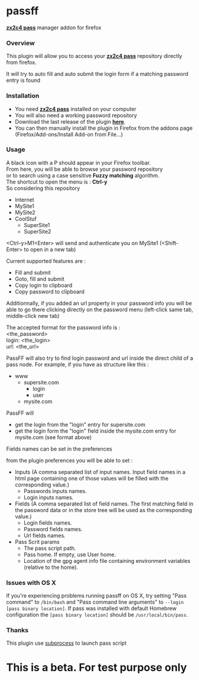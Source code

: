 passff
======

**[zx2c4 pass](http://www.zx2c4.com/projects/password-store/)** manager addon for firefox


### Overview
This plugin will allow you to access your **[zx2c4 pass](http://www.zx2c4.com/projects/password-store/)** repository directly from firefox.

It will try to auto fill and auto submit the login form if a matching password entry is found

### Installation
- You need **[zx2c4 pass](http://www.zx2c4.com/projects/password-store/)** installed on your computer
- You will also need a working password repository
- Download the last release of the plugin **[here](https://github.com/jvenant/passff/releases)**.
- You can then manually install the plugin in Firefox from the addons page (Firefox/Add-ons/Install Add-on from File...)

### Usage
A black icon with a P should appear in your Firefox toolbar.  
From here, you will be able to browse your password repository  
or to search using a case sensitive **Fuzzy matching** algorithm.  
The shortcut to open the menu is : **Ctrl-y**  
So considering this repository
* Internet
 * MySite1
 * MySite2
* CoolStuf
  * SuperSite1
  * SuperSite2

&lt;Ctrl-y&gt;M1&lt;Enter&gt; will send and authenticate you on MySite1 (&lt;Shift-Enter&gt; to open in a new tab)


Current supported features are :
- Fill and submit
- Goto, fill and submit
- Copy login to clipboard
- Copy password to clipboard

Additionnally, if you added an url property in your password info you will be able to go there clicking directly on the password menu (left-click same tab, middle-click new tab)

The accepted format for the password info is :  
&lt;the_password&gt;  
login: &lt;the_login&gt;  
url: &lt;the_url&gt;  

PassFF will also try to find login password and url inside the direct child of a pass node.
For example, if you have as structure like this :
* www
  * supersite.com
    * login
    * user
  * mysite.com

PassFF will 
* get the login from the "login" entry for supersite.com
* get the login form the "login" field inside the mysite.com entry for mysite.com (see format above)  

Fields names can be set in the preferences


from the plugin preferences you will be able to set :
- Inputs (A comma separated list of input names. Input field names in a html page containing one of those values will be filled with the corresponding value.)
  - Passwords inputs names.
  - Login inputs names.
- Fields (A comma separated list of field names. The first matching field in the password data or in the store tree will be used as the corresponding value.)
  - Login fields names.
  - Password fields names.
  - Url fields names.
- Pass Scrit params
  - The pass script path.
  - Pass home. If empty, use User home.
  - Location of the gpg agent info file containing environment variables (relative to the home).
  

### Issues with OS X

If you're experiencing problems running passff on OS X, try setting "Pass command" to ````/bin/bash```` and "Pass command line arguments" to ````--login [pass binary location]````. If pass was installed with default Homebrew configuration the ````[pass binary location]```` should be ````/usr/local/bin/pass````.

### Thanks

This plugin use [subprocess](https://github.com/bit/subprocess) to launch pass script

This is a beta. For test purpose only
=========
